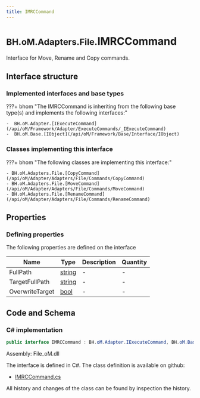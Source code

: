 ```yaml
---
title: IMRCCommand
---
```


# <small>BH.oM.Adapters.File.</small>**IMRCCommand**

Interface for Move, Rename and Copy commands.

## Interface structure

### Implemented interfaces and base types

???+ bhom "The IMRCCommand is inheriting from the following base type(s) and implements the following interfaces:"

    -  BH.oM.Adapter.[IExecuteCommand](/api/oM/Framework/Adapter/ExecuteCommands/_IExecuteCommand)
    -  BH.oM.Base.[IObject](/api/oM/Framework/Base/Interface/IObject)


### Classes implementing this interface

???+ bhom "The following classes are implementing this interface:"

    - BH.oM.Adapters.File.[CopyCommand](/api/oM/Adapter/Adapters/File/Commands/CopyCommand)
    - BH.oM.Adapters.File.[MoveCommand](/api/oM/Adapter/Adapters/File/Commands/MoveCommand)
    - BH.oM.Adapters.File.[RenameCommand](/api/oM/Adapter/Adapters/File/Commands/RenameCommand)


## Properties



### Defining properties

The following properties are defined on the interface

| Name             | Type             | Description      | Quantity         |
|------------------|------------------|------------------|------------------|
| FullPath | [string](https://learn.microsoft.com/en-us/dotnet/api/System.String?view=netstandard-2.0) | - | - |
| TargetFullPath | [string](https://learn.microsoft.com/en-us/dotnet/api/System.String?view=netstandard-2.0) | - | - |
| OverwriteTarget | [bool](https://learn.microsoft.com/en-us/dotnet/api/System.Boolean?view=netstandard-2.0) | - | - |


## Code and Schema

### C# implementation

``` C# title="C#"
public interface IMRCCommand : BH.oM.Adapter.IExecuteCommand, BH.oM.Base.IObject
```

Assembly: File_oM.dll

The interface is defined in C#. The class definition is available on github:

- [IMRCCommand.cs](https://github.com/BHoM/File_Toolkit/blob/develop/File_oM/Commands\IMRCCommand.cs)

All history and changes of the class can be found by inspection the history.
